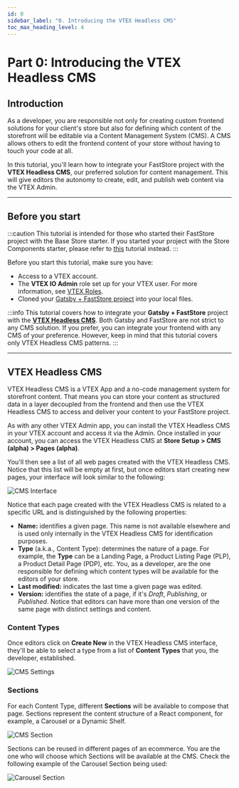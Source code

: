 ```yaml
---
id: 0
sidebar_label: "0. Introducing the VTEX Headless CMS"
toc_max_heading_level: 4
---
```


# Part 0: Introducing the VTEX Headless CMS

## Introduction

As a developer, you are responsible not only for creating custom frontend solutions for your client's store but also for defining which content of the storefront will be editable via a Content Management System (CMS). A CMS allows others to edit the frontend content of your store without having to touch your code at all. 

In this tutorial, you'll learn how to integrate your FastStore project with the **VTEX Headless CMS**, our preferred solution for content management. This will give editors the autonomy to create, edit, and publish web content via the VTEX Admin.

---

## Before you start

:::caution
This tutorial is intended for those who started their FastStore project with the Base Store starter. If you started your project with the Store Components starter, please refer to [this](/tutorials/cms-storecomponents/overview) tutorial instead.
:::

Before you start this tutorial, make sure you have:

- Access to a VTEX account.
- The **VTEX IO Admin** role set up for your VTEX user. For more information, see [VTEX Roles](https://help.vtex.com/en/tutorial/roles--7HKK5Uau2H6wxE1rH5oRbc).
- Cloned your [Gatsby + FastStore project](/tutorials/gatsby-overview) into your local files.

:::info
This tutorial covers how to integrate your **Gatsby + FastStore** project with the [**VTEX Headless CMS**](https://help.vtex.com/). Both Gatsby and FastStore are not strict to any CMS solution. If you prefer, you can integrate your frontend with any CMS of your preference. However, keep in mind that this tutorial covers only VTEX Headless CMS patterns.
:::

---

## VTEX Headless CMS

VTEX Headless CMS is a VTEX App and a no-code management system for storefront content. That means you can store your content as structured data in a layer decoupled from the frontend and then use the VTEX Headless CMS to access and deliver your content to your FastStore project.

As with any other VTEX Admin app, you can install the VTEX Headless CMS in your VTEX account and access it via the Admin. Once installed in your account, you can access the VTEX Headless CMS at **Store Setup > CMS (alpha) > Pages (alpha)**. 

You'll then see a list of all web pages created with the VTEX Headless CMS. Notice that this list will be empty at first, but once editors start creating new pages, your interface will look similar to the following:

![CMS Interface](/img/tutorials/cms/cms.png)

Notice that each page created with the VTEX Headless CMS is related to a specific URL and is distinguished by the following properties:

- **Name:**  identifies a given page. This name is not available elsewhere and is used only internally in the VTEX Headless CMS for identification purposes.
- **Type** (a.k.a., Content Type): determines the nature of a page. For example, the **Type** can be a Landing Page, a Product Listing Page (PLP), a Product Detail Page (PDP), etc. You, as a developer, are the one responsible for defining which content types will be available for the editors of your store.
- **Last modified:** indicates the last time a given page was edited.
- **Version:** identifies the state of a page, if it's *Draft*, *Publishing*, or *Published*. Notice that editors can have more than one version of the same page with distinct settings and content. 

### Content Types

Once editors click on **Create New** in the VTEX Headless CMS interface, they'll be able to select a type from a list of **Content Types** that you, the developer, established.

![CMS Settings](https://vtexhelp.vtexassets.com/assets/docs/src/cms-content-types___f74003dbbffde1d11b5d38800c31933b.png)

### Sections

For each Content Type, different **Sections** will be available to compose that page. Sections represent the content structure of a React component, for example, a Carousel or a Dynamic Shelf. 

![CMS Section](/img/tutorials/cms/cms-section.png)

Sections can be reused in different pages of an ecommerce. You are the one who will choose which Sections will be available at the CMS. Check the following example of the Carousel Section being used:

![Carousel Section](/img/tutorials/cms/cms-carousel.png)